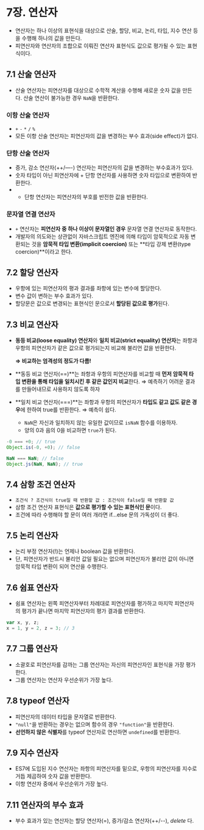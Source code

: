 # 7장. 연산자

* 연산자는 하나 이상의 표현식을 대상으로 산술, 할당, 비교, 논리, 타입, 지수 연산 등을 수행해 하나의 값을 만든다.
* 피연산자와 연산자의 조합으로 이뤄진 연산자 표현식도 값으로 평가될 수 있는 표현식이다.

## 7.1 산술 연산자

* 산술 연산자는 피연산자를 대상으로 수학적 계산을 수행해 새로운 숫자 값을 만든다. 산술 연산이 불가능한 경우 `NaN`을 반환한다.

### 이항 산술 연산자

* `+` `-` `*` `/` `%`
* 모든 이항 산술 연산자는 피연산자의 값을 변경하는 부수 효과\(side effect\)가 없다.

### 단항 산술 연산자

* 증가, 감소 연산자\(++/—-\) 연산자는 피연산자의 값을 변경하는 부수효과가 있다.
* 숫자 타입이 아닌 피연산자에 + 단항 연산자를 사용하면 숫자 타입으로 변환하여 반환한다.
* * 단항 연산자는 피연산자의 부호를 반전한 값을 반환한다.

### 문자열 연결 연산자

* `+` 연산자는 **피연산자 중 하나 이상이 문자열인 경우** 문자열 연결 연산자로 동작한다.
* 개발자의 의도와는 상관없이 자바스크립트 엔진에 의해 타입이 암묵적으로 자동 변환되는 것을 **암묵적 타입 변환\(implicit coercion\)** 또는 **타입 강제 변환\(type coercion\)**이라고 한다.

## 7.2 할당 연산자

* 우항에 있는 피연산자의 평과 결과를 좌항에 있는 변수에 할당한다.
* 변수 값이 변하는 부수 효과가 있다.
* 할당문은 값으로 변경되는 표현식인 문으로서 **할당된 값으로 평가**된다.

## 7.3 비교 연산자

* **동등 비교\(loose equality\) 연산자**와 **일치 비교\(strict equality\) 연산자**는 좌항과 우항의 피연산자가 같은 값으로 평가되는지 비교해 불리언 값을 반환한다.

  **⇒ 비교하는 엄격성의 정도가 다름!**

* **동등 비교 연산자\(==\)**는 좌항과 우항의 피연산자를 비교할 때 **먼저 암묵적 타입 변환을 통해 타입을 일치시킨 후 같은 값인지 비교**한다. ⇒ 예측하기 어려운 결과를 만들어내므로 사용하지 않도록 하자
* **일치 비교 연산자\(===\)**는 좌항과 우항의 피연산자가 **타입도 같고 값도 같은 경우**에 한하여 true를 반환한다. ⇒ 예측이 쉽다.
  * `NaN`은 자신과 일치하지 않는 유일한 값이므로 `isNaN` 함수를 이용하자.
  * 양의 0과 음의 0을 비교하면 `true`가 된다.

```jsx
-0 === +0; // true
Object.is(-0, +0); // false

NaN === NaN; // false
Object.js(NaN, NaN); // true
```

## 7.4 삼항 조건 연산자

* `조건식 ? 조건식이 true일 때 반환할 값 : 조건식이 false일 때 반환할 값`
* 삼항 조건 연산자 표현식은 **값으로 평가할 수 있는 표현식인 문**이다.
* 조건에 따라 수행해야 할 문이 여러 개라면 if...else 문의 가독성이 더 좋다.

## 7.5 논리 연산자

* 논리 부정 연산자\(!\)는 언제나 boolean 값을 반환한다.
* 단, 피연산자가 반드시 불리언 값일 필요는 없으며 피연산자가 불리언 값이 아니면 암묵적 타입 변환이 되어 연산을 수행한다.

## 7.6 쉼표 연산자

* 쉼표 연산자는 왼쪽 피연산자부터 차례대로 피연산자를 평가하고 마지막 피연산자의 평가가 끝나면 마지막 피연산자의 평가 결과를 반환한다.

```jsx
var x, y, z;
x = 1, y = 2, z = 3; // 3
```

## 7.7 그룹 연산자

* 소괄호로 피연산자를 감까는 그룹 연산자는 자신의 피연산자인 표현식을 가장 평가한다.
* 그룹 연산자는 연산자 우선순위가 가장 높다.

## 7.8 typeof 연산자

* 피연산자의 데이터 타입을 문자열로 반환한다.
* `"null"`을 반환하는 경우는 없으며 함수의 경우 `"function"`을 반환한다.
* **선언하지 않은 식별자**를 typeof 연산자로 연산하면 `undefined`를 반환한다.

## 7.9 지수 연산자

* ES7에 도입된 지수 연산자는 좌항의 피연산자를 밑으로, 우항의 피연산자를 지수로 거듭 제곱하여 숫자 값을 반환한다.
* 이항 연산자 중에서 우선순위가 가장 높다.

## 7.11 연산자의 부수 효과

* 부수 효과가 있는 연산자는 할당 연산자\(=\), 증가/감소 연산자\(++/--\), _delete_ 다.

